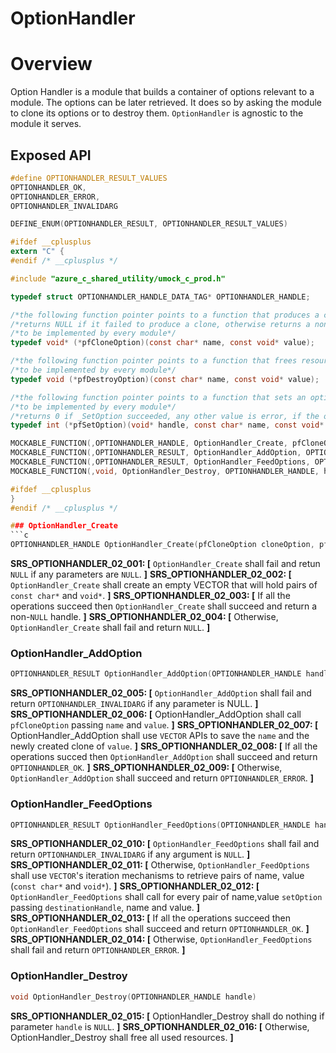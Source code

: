 # OptionHandler

# Overview 

Option Handler is a module that builds a container of options relevant to a module. The options can be later retrieved. 
It does so by asking the module to clone its options or to destroy them. `OptionHandler` is agnostic to the module it serves.


## Exposed API

```c
#define OPTIONHANDLER_RESULT_VALUES
OPTIONHANDLER_OK,
OPTIONHANDLER_ERROR,
OPTIONHANDLER_INVALIDARG

DEFINE_ENUM(OPTIONHANDLER_RESULT, OPTIONHANDLER_RESULT_VALUES)

#ifdef __cplusplus
extern "C" {
#endif /* __cplusplus */

#include "azure_c_shared_utility/umock_c_prod.h"

typedef struct OPTIONHANDLER_HANDLE_DATA_TAG* OPTIONHANDLER_HANDLE;

/*the following function pointer points to a function that produces a clone of the option specified by name and value (that is, a clone of void* value)*/
/*returns NULL if it failed to produce a clone, otherwise returns a non-NULL value*/
/*to be implemented by every module*/
typedef void* (*pfCloneOption)(const char* name, const void* value);

/*the following function pointer points to a function that frees resources allocated for an option*/
/*to be implemented by every module*/
typedef void (*pfDestroyOption)(const char* name, const void* value);

/*the following function pointer points to a function that sets an option for a module*/
/*to be implemented by every module*/
/*returns 0 if _SetOption succeeded, any other value is error, if the option is not intended for that module, returns 0*/
typedef int (*pfSetOption)(void* handle, const char* name, const void* value);

MOCKABLE_FUNCTION(,OPTIONHANDLER_HANDLE, OptionHandler_Create, pfCloneOption, cloneOption, pfDestroyOption, destroyOption, pfSetOption setOption);
MOCKABLE_FUNCTION(,OPTIONHANDLER_RESULT, OptionHandler_AddOption, OPTIONHANDLER_HANDLE, handle, const char*, name, void*, value);
MOCKABLE_FUNCTION(,OPTIONHANDLER_RESULT, OptionHandler_FeedOptions, OPTIONHANDLER_HANDLE, handle, void*, destinationHandle);
MOCKABLE_FUNCTION(,void, OptionHandler_Destroy, OPTIONHANDLER_HANDLE, handle);

#ifdef __cplusplus
}
#endif /* __cplusplus */

### OptionHandler_Create
```c
OPTIONHANDLER_HANDLE OptionHandler_Create(pfCloneOption cloneOption, pfDestroyOption destroyOption, pfSetOption setOption)
```

**SRS_OPTIONHANDLER_02_001: [** `OptionHandler_Create` shall fail and retun `NULL` if any parameters are `NULL`. **]**
**SRS_OPTIONHANDLER_02_002: [** `OptionHandler_Create` shall create an empty VECTOR that will hold pairs of `const char*` and `void*`. **]**
**SRS_OPTIONHANDLER_02_003: [** If all the operations succeed then `OptionHandler_Create` shall succeed and return a non-`NULL` handle. **]**
**SRS_OPTIONHANDLER_02_004: [** Otherwise, `OptionHandler_Create` shall fail and return `NULL`. **]**

### OptionHandler_AddOption
```c
OPTIONHANDLER_RESULT OptionHandler_AddOption(OPTIONHANDLER_HANDLE handle, const char* name, void* value)
```

**SRS_OPTIONHANDLER_02_005: [** `OptionHandler_AddOption` shall fail and return `OPTIONHANDLER_INVALIDARG` if any parameter is NULL. **]**
**SRS_OPTIONHANDLER_02_006: [** OptionHandler_AddOption shall call `pfCloneOption` passing `name` and `value`. **]**
**SRS_OPTIONHANDLER_02_007: [** OptionHandler_AddOption shall use `VECTOR` APIs to save the `name` and the newly created clone of `value`. **]**
**SRS_OPTIONHANDLER_02_008: [** If all the operations succed then `OptionHandler_AddOption` shall succeed and return `OPTIONHANDLER_OK`. **]**
**SRS_OPTIONHANDLER_02_009: [** Otherwise, `OptionHandler_AddOption` shall succeed and return `OPTIONHANDLER_ERROR`. **]**

### OptionHandler_FeedOptions
```c
OPTIONHANDLER_RESULT OptionHandler_FeedOptions(OPTIONHANDLER_HANDLE handle, void* destinationHandle);
```

**SRS_OPTIONHANDLER_02_010: [** `OptionHandler_FeedOptions` shall fail and return `OPTIONHANDLER_INVALIDARG` if any argument is `NULL`. **]**
**SRS_OPTIONHANDLER_02_011: [** Otherwise, `OptionHandler_FeedOptions` shall use `VECTOR`'s iteration mechanisms to retrieve pairs of name, value (`const char*` and `void*`). **]**
**SRS_OPTIONHANDLER_02_012: [** `OptionHandler_FeedOptions` shall call for every pair of name,value `setOption` passing `destinationHandle`, name and value. **]**
**SRS_OPTIONHANDLER_02_013: [** If all the operations succeed then `OptionHandler_FeedOptions` shall succeed and return `OPTIONHANDLER_OK`. **]**
**SRS_OPTIONHANDLER_02_014: [** Otherwise, `OptionHandler_FeedOptions` shall fail and return `OPTIONHANDLER_ERROR`. **]**

### OptionHandler_Destroy
```c
void OptionHandler_Destroy(OPTIONHANDLER_HANDLE handle)
```
**SRS_OPTIONHANDLER_02_015: [** OptionHandler_Destroy shall do nothing if parameter `handle` is `NULL`. **]**
**SRS_OPTIONHANDLER_02_016: [** Otherwise, OptionHandler_Destroy shall free all used resources. **]**
